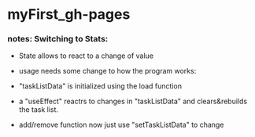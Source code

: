 # myFirst_gh-pages

### notes: Switching to Stats:

* State allows to react to a change of value
* usage needs some change to how the program works:

* "taskListData" is initialized using the load function
* a "useEffect" reactrs to changes in "taskListData"
  and clears&rebuilds the task list.
* add/remove function now just use "setTaskListData" to change
